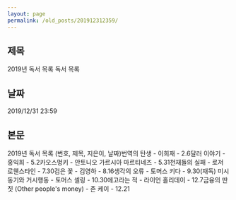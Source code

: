 ```yaml
---
layout: page
permalink: /old_posts/201912312359/
---
```


## 제목
2019년 독서 목록 독서 목록

## 날짜
2019/12/31 23:59

## 본문
2019년 독서 목록 (번호, 제목, 지은이, 날짜)번역의 탄생 - 이희재 - 2.6달러 이야기 - 홍익희 - 5.2카오스멍키 - 안토니오 가르시아 마르티네즈 - 5.31천재들의 실패 - 로저 로웬스타인 - 7.30검은 꽃 - 김영하 - 8.16생각의 오류 - 토머스 키다 - 9.30(재독) 미시동기와 거시행동 - 토머스 셀링 - 10.30에고라는 적 - 라이언 홀리데이 - 12.7금융의 딴짓 (Other people's money) - 존 케이 - 12.21